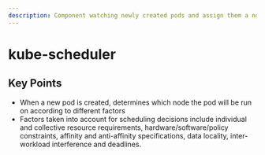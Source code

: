 ```yaml
---
description: Component watching newly created pods and assign them a node to run on
---
```


# kube-scheduler

## Key Points

* When a new pod is created, determines which node the pod will be run on according to different factors
* Factors taken into account for scheduling decisions include individual and collective resource requirements, hardware/software/policy constraints, affinity and anti-affinity specifications, data locality, inter-workload interference and deadlines.

